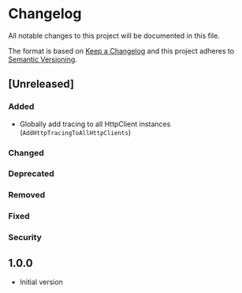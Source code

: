 # Changelog
All notable changes to this project will be documented in this file.

The format is based on [Keep a Changelog](http://keepachangelog.com/en/1.0.0/)
and this project adheres to [Semantic Versioning](http://semver.org/spec/v2.0.0.html).

## [Unreleased]

### Added

- Globally add tracing to all HttpClient instances (`AddHttpTracingToAllHttpClients`)

### Changed

### Deprecated

### Removed

### Fixed

### Security

## 1.0.0

- Initial version

